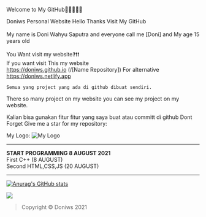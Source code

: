 Welcome to My GitHub👋👋👋👋👋                                           
                                                                           
Doniws Personal Website Hello Thanks Visit My GitHub                       
<br>
My name is Doni Wahyu Saputra and everyone call me [Doni]
and My age  15 years old
<br>                                                                          
You Want visit my website❓❗❗                                                                                                       
If you want visit This my website                                                                                
https://doniws.github.io  (/[Name Repository]) For alternative https://doniws.netlify.app        
                                                                           
```
Semua yang project yang ada di github dibuat sendiri.
```



There so many project on my website you can see my project on my website.  

Kalian bisa gunakan fitur fitur yang saya buat atau committ di github
Dont Forget Give me a star for my repository:

My Logo:
![My Logo](https://doniws.netlify.app/images/logoutama.webp)
_________________________
**START PROGRAMMING 8 AUGUST 2021**<br>
First C++ (8 AUGUST)<br>
Second HTML,CSS,JS (20 AUGUST)<br>
_________________________
[![Anurag's GitHub stats](https://github-readme-stats.vercel.app/api?username=Doniws)](https://github.com/Doniws/)

![](https://komarev.com/ghpvc/?username=Doniws&color=blue)

>Copyright © Doniws 2021
